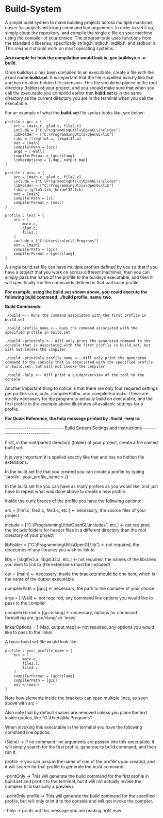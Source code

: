 # Build-System
A simple build system to make building projects across multiple machines easier for projects with long command line arguments.
In order to set it up, simply clone the repository, and compile the single c file on your machine using the compiler of your choice. The program only uses functions from the standard c libraries, specifically string.h, stdio.h, stdlib.h, and stdbool.h. This means it should work on most operating systems.
'

**An example for how the compilation would look is: gcc buildsys.c -o build.**


Once buildsys.c has been compiled to an executable, create a file with the exact name **build.set**. It is important that the file is spelled exactly like that and has no other hidden file extension. This file should be placed in the root directory (folder) of your project, and you should make sure that when you call
the executable you compiled earlier that **build.set** is in the same directory as the current directory you are in the terminal when you call the executable. 


For an example of what the **build.set** file syntax looks like, see below:

```
profile : gcc = {
    src = [main.c, glad.c, file2.c]
    include = ["C:\ProgrammingUtils\OpenGL\includes"]
    libFolder = ["C:\ProgrammingUtils\OpenGL\lib"]
    libs = [libglfw3.a, libgdi32.a]
    out = [main]  
    compilerPath = [gcc]
    args = [-Wall]
    compilerFormat = [gcc/clang]
    linkerOptions = [-Map, output.map]
}

profile : msvc = {
    src = [main.c, glad.c, file2.c]
    include = ["C:\ProgrammingUtils\OpenGL\includes"]
    libFolder = ["C:\ProgrammingUtils\OpenGL\lib"]
    libs = [glfw3.lib, kernel32.lib]
    out = [main]  
    compilerPath = [cl]
    compilerFormat = [msvc]
}

profile : test = {
    src = [
        main.c, 
        glad.c, 
        file2.c
    ]
    include = ["C:\Users\colec\C Programs"]
    out = [main]
    compilerPath = [gcc]
    compilerFormat = [gcc/clang]
}
```

A single build.set file can have multiple profiles defined by you so that if you have a project that you work on across different machines, then you can simply pass the name of the profile to the buildsys executable, and then it will specifically run the commands defined in that particular profile.


**For example, using the build.set shown above, you could execute the following build command: ./build profile_name_two.**


**Build Commands:**

    ./build <-- Runs the command associated with the first profile in build.set

    ./build profile_name <-- Runs the command associated with the specified profile in build.set

    ./build -printOnly <-- Will only print the generated command to the console that is associated with the first profile in build.set, but will not invoke the compiler

    ./build -printOnly profile_name <-- Will only print the generated command to the console that is associated with the specified profile in build.set, but will not invoke the compiler

    ./build -help <-- Will print a guide/overview of the tool to the console

Another important thing to notice is that there are only four required settings per profile: src=, out=, compilerPath=, and compilerFormat=. These are strictly necessary for the program to actually build an executable, and the first profile in the example above illustrates all available settings for a profile. 

**For Quick Reference, the help message printed by ./build -help is:**

------------------------------ Build System Settings and Instructions ------------------------------

First, in the root/parent directory (folder) of your project, create a file named build.set

It is very important it is spelled exactly like that and has no hidden file extensions.

In the build.set file that you created you can create a profile by typing 'profile : your_profile_name = {}'

In the build.set file you can have as many profiles as you would like, and just have to repeat
what was done above to create a new profile.

Inside the curly braces of the profile you have the following options:

src = [file1.c, file2.c, file3.c, etc.] <- necessary, the source files of your project

include = ["C:\ProgrammingUtils\OpenGL\includes", etc.] <- not required, the include folders for header files
in a different directory than the root directory of your project

libFolder = ["C:\ProgrammingUtils\OpenGL\lib"] <- not required, the directories of any libraries you wish to link to

libs = [libglfw3.a, libgdi32.a, etc.] <- not required, the names of the libraries you wish to link to (file extensions must be included)

out = [main] <- necessary, inside the brackets should be one item, which is the name of the output executable

compilerPath = [gcc] <- necessary, the path to the compiler of your choice

args = [-Wall] <- not required, any command line options you would like to pass to the compiler

compilerFormat = [gcc/clang] <- necessary, options for command formatting are 'gcc/clang' or 'msvc'

linkerOptions = [-Map, output.map] <- not required, any options you would like to pass to the linker

A basic build.set file would look like:
```
profile : your_profile_name = {
    src = [
        main.c,    
        file2.c,     
        file3.c       
    ]  
    compilerFormat = [gcc/clang]
    compilerPath = [gcc]
    out = [main]  
}
```
Note how elements inside the brackets can span multiple lines, as seen above with src =

Also note that by default spaces are removed unless you place the text inside quotes, like "C:\Users\My Programs"

When invoking this executable in the terminal you have the following command line options:

(None) -> if no command line arguments are passed into this executable, it will simply search for the first
          profile, generate its build command, and then run it.

profile -> you can pass in the name of one of the profile's you created, and it will search for that
           profile to generate the build command.

-printOnly -> This will generate the build command for the first profile in build.set and print it to the
              terminal, but it will not actually invoke the compiler (it is basically a preview).

-printOnly profile -> This will generate the build command for the specified profile, but will only
                      print it to the console and will not invoke the compiler.

-help -> prints out this message you are reading right now
